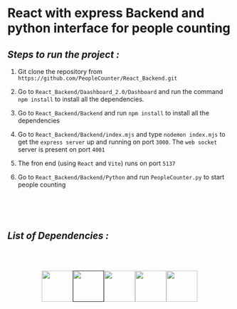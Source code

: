 # React with express Backend and python interface for people counting

## ***Steps to run the project :***

1. Git clone the repository from ```https://github.com/PeopleCounter/React_Backend.git```  

2. Go to ```React_Backend/Daashboard_2.0/Dashboard``` and run the command
```npm install``` to install all the dependencies.
3. Go to ```React_Backend/Backend``` and run ```npm install``` to install all the dependencies
4. Go to ```React_Backend/Backend/index.mjs``` and type ```nodemon index.mjs``` to get the ```express server``` up and running on port ```3000```. The ```web socket``` server is present on port ```4001```
5. The fron end (using ```React``` and ```Vite```) runs on port ```5137```
6. Go to ```React_Backend/Backend/Python``` and run ```PeopleCounter.py``` to start people counting
<br>
<br>
<br>

## ***List of Dependencies :***

<br><br>

<p align="center">
<a href="https://nodejs.org/en"><img src="https://upload.wikimedia.org/wikipedia/commons/thumb/7/7e/Node.js_logo_2015.svg/1280px-Node.js_logo_2015.svg.png" height="70"/></a><a href=""><img src = "https://repository-images.githubusercontent.com/958314/195c4a80-7da7-11e9-9a33-54d9fffac84f" height="70"/></a><a href="https://react.dev/"><img src="https://repository-images.githubusercontent.com/410214337/070f2aba-d9d6-4699-b887-9a0f29015b1b" height="70"/></a><a href="https://www.python.org/"><img src="https://www.python.org/static/img/python-logo.png" height="70"/></a><a href="https://opencv.org/"><img src="https://upload.wikimedia.org/wikipedia/commons/3/32/OpenCV_Logo_with_text_svg_version.svg" height="70"/></a>
</p>





